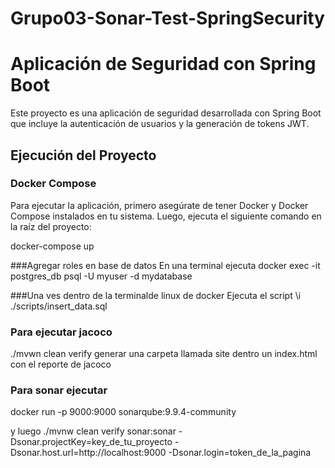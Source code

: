 # Grupo03-Sonar-Test-SpringSecurity
# Aplicación de Seguridad con Spring Boot

Este proyecto es una aplicación de seguridad desarrollada con Spring Boot que incluye la autenticación de usuarios y la generación de tokens JWT.

## Ejecución del Proyecto

### Docker Compose

Para ejecutar la aplicación, primero asegúrate de tener Docker y Docker Compose instalados en tu sistema. Luego, ejecuta el siguiente comando en la raíz del proyecto:

docker-compose up

###Agregar roles en base de datos 
En una terminal ejecuta
docker exec -it postgres_db psql -U myuser -d mydatabase 

###Una ves dentro de la terminalde linux de docker 
Ejecuta el script 
\i ./scripts/insert_data.sql

### Para ejecutar jacoco
./mvwn  clean verify 
generar una carpeta llamada site dentro un index.html con el reporte de jacoco

### Para sonar ejecutar 

docker run -p 9000:9000 sonarqube:9.9.4-community 

 y luego
  ./mvnw clean verify sonar:sonar   -Dsonar.projectKey=key_de_tu_proyecto   -Dsonar.host.url=http://localhost:9000   -Dsonar.login=token_de_la_pagina





